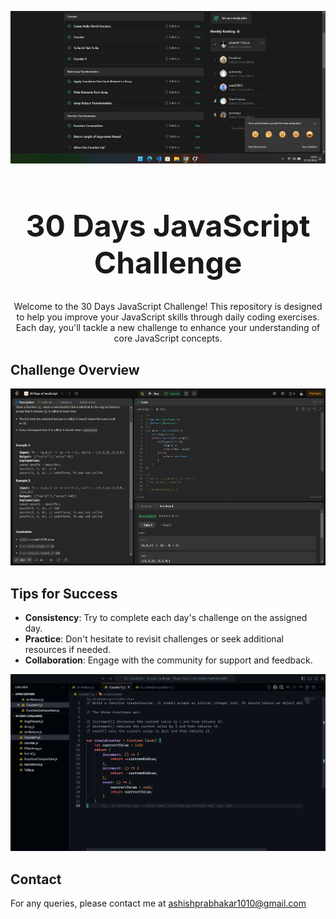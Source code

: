 <p align="center">
  <img src="https://github.com/ashish8513/30-days-javascript-leetCode-challenges/blob/main/1day.png" alt="Challenge Overview" width="600"/>
</p>

<h1 align="center" style="font-size: 3rem;">30 Days JavaScript Challenge</h1>

<p align="center">
  Welcome to the 30 Days JavaScript Challenge! This repository is designed to help you improve your JavaScript skills through daily coding exercises. Each day, you'll tackle a new challenge to enhance your understanding of core JavaScript concepts.
</p>

## Challenge Overview

<p align="center">
  <img src="https://github.com/ashish8513/30-days-javascript-leetCode-challenges/blob/main/leetcode.png" alt="LeetCode" width="600"/>
</p>

## Tips for Success

- **Consistency**: Try to complete each day's challenge on the assigned day.
- **Practice**: Don't hesitate to revisit challenges or seek additional resources if needed.
- **Collaboration**: Engage with the community for support and feedback.

<p align="center">
  <img src="https://github.com/ashish8513/30-days-javascript-leetCode-challenges/blob/main/vs.png" alt="Visual Studio" width="600"/>
</p>

## Contact

For any queries, please contact me at [ashishprabhakar1010@gmail.com](mailto:ashishprabhakar1010@gmail.com)
